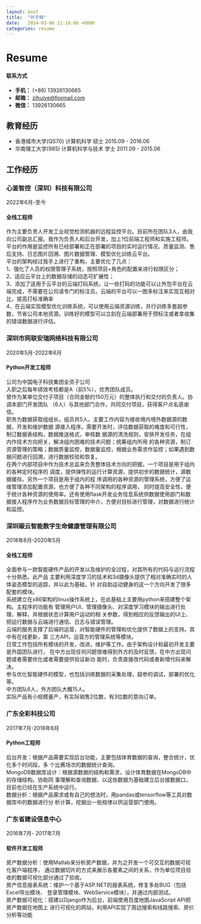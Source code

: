 ```yaml
---
layout: post
title:  "叶子辉"
date:   2024-03-06 21:16:00 +0800
categories: resume
---
```


# Resume  

#### 联系方式
- **手机：** (+86) 13926130665
- **邮箱：** zihuiye@foxmail.com
- **微信：** 13926130665

## 教育经历
-  香港城市大学(QS70) 计算机科学 硕士 2015.09 - 2016.06
-  华南理工大学(985) 计算机科学与技术 学士 2011.09 - 2015.06

## 工作经历

### 心鉴智控（深圳）科技有限公司
2022年6月-至今
#### 全栈工程师
作为主要负责人开发工业视觉检测机器的远程监控平台。目前所在团队3人，由我向公司副总汇报。我作为负责人和后台开发，加上1位前端工程师和实施工程师。  
平台的作用是监控所有已经部署和正在部署的项目的实时运行情况、质量监测、售后支持、日志图片回溯、图片数据管理、模型优化训练云平台。  
平台的架构经过我手上进行了重构，主要优化了几点：  
1、强化了人员的权限管理子系统，按照项目+角色的配置来进行权限区分；  
2、适应云平台上的数据存储的动态可扩展性；  
3、添加了适用于云平台的云端打码系统，让一些打码的功能可以让外包平台在云端完成，不需要在公司请专门的标注员。云端的平台可以一图多标注来实现互相对比，提高打标准确率  
4、在云端实现模型优化训练系统，可以使用云端资源训练，并行训练多套超参数，节省公司本地资源。训练好的模型可以立刻在云端部署用于预标注或者拿收集的错误数据进行评估。

### 深圳市网联安瑞网络科技有限公司
2020年5月-2022年6月
#### Python开发工程师
公司为中国电子科技集团全资子公司  
入职之后每年绩效考核都是A（前5%），优秀团队成员。  
曾作为某单位交付子项目（合同金额约150万元）的整体执行和交付的负责人。协调本部门开发团队
（6人）与其他部门合作，共同交付项目，获得客户点名感谢信。  
职务为数据获取组组长，组员共5人。主要工作内容为接收境内境外数据源的数据，开发和维护数据
源接入程序。需要开发时，评估数据获取的难度和可行性，制订数据表结构，数据推送格式，审核数
据源的清洗规则，安排开发任务，在组内作技术方向把关，解决组内困难的技术问题；统筹组内所用
的各种资源，制订资源管理的策略；数据质量监控，数据量监控，根据业务需求作监控；如果遇到数
据问题进行回溯，进行数据校验和恢复。  
在两个内部项目中作为技术总监来负责整体技术方向的把握。一个项目是用于组内的各种定时程序的
调度，提供弹性的运行计算资源，提供初步的数据统计，源数据缓存。另外一个项目是用于组内的程
序调用的各种资源的管理系统，方便了运维管理添加配置资源，也方便了各种不同架构的程序调用，
同时提高安全性，便于统计各种资源的使用率。还有使用flask开发业务信息系统供数据使用部门和数
据接入程序作为业务数据目标管理的中介，方便对目标进行管理，对数据进行统计和监控。  

### 深圳碳云智能数字生命健康管理有限公司
2018年8月-2020年5月
#### 全栈工程师
全面参与一款智能硬件产品的开发以及维护的全过程，对其所有的代码与运行流程十分熟悉。此产品
主要利用深度学习的技术和3d摄像头提供了相对准确实时的人体姿态模型的追踪，并以此为基础，针
对自助运动健身的这一个方向开发了很多配套的模块。    
系统建立在x86架构的linux操作系统上，在此基础上主要用python来搭建整个架构。主程序的功能有
管理用户UI、管理摄像头、对深度学习模块的输出进行处理，解释，并根据状态计算用户运动的相
关参数，得到相应的反馈输出的UI上、把运行数据与云端进行通信、日志与错误管理。  
云端的服务支撑了后端的运营，对智能硬件的管理和优化提供了数据上的支持。其中有在线更新，第
三方API，运营方的管理系统等模块。  
日常工作包括所有模块的开发，改进，维护等工作。由于架构设计和最初开发主要是外国团队进行，
在中方出现任何问题很难得到外方的及时反馈，在中方出现问题或者需要优化或者需要提供验证新功
能时，负责直接改代码或者新增代码来解决。  
参与优化智能硬件的模型，也包括训练数据的采集处理，超参的调试，部署的优化等。  
中方团队6人，外方团队大概15人。  
实际产品有小规模量产，有实际销售2位数，有3位数的意向订单。

### 广东全彩科技公司
2017年7月-2018年8月
#### Python工程师
后台开发：根据产品需要实现后台功能，主要包括体育数据的查询，整合统计，优化多个时间段，多
个比赛场次的数据统计查询。  
MongoDB数据库设计：根据源数据的结构和需求，设计体育数据在MongoDB中的存储结构。协助同
事理解和查询数据、以这些数据为基础建立后台接数据口，目前也已经在生产系统中运行。  
数据分析：根据产品需求或有自己的想法时，用pandas或tensorflow等工具对数据库中的数据进行分
析计算，挖掘出一些规律以供运营部门使用。  

### 广东省建设信息中心
2016年7月- 2017年7月
#### 软件开发工程师
房产数据分析：使用Matlab来分析房产数据，并为之开发一个可交互的数据可视化客户端程序，
通过数据切片的方式来展示各要素之间的关系，作为单位项目验收的数据可视化部分通过了验收。  
房产信息报表系统：维护一个基于ASP.NET的报表系统，修复多处BUG（包括Excel导出模块、
登录管理模块、WebService模块），并通过内部测试。  
房产数据可视化：搭建以Django作为后台，前端使用百度地图JavaScript API把房产数据在地图上
进行可视化的网站，利用API实现了周边搜索和线路搜索、房价分析等功能  


